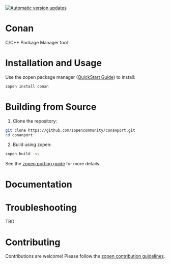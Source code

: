 [![Automatic version updates](https://github.com/ZOSOpenTools/conanport/actions/workflows/bump.yml/badge.svg)](https://github.com/ZOSOpenTools/conanport/actions/workflows/bump.yml)

# Conan

C/C++ Package Manager tool

# Installation and Usage

Use the zopen package manager ([QuickStart Guide](https://zopen.community/#/Guides/QuickStart)) to install:
```bash
zopen install conan
```

# Building from Source

1. Clone the repository:
```bash
git clone https://github.com/zopencommunity/conanport.git
cd conanport
```
2. Build using zopen:
```bash
zopen build -vv
```

See the [zopen porting guide](https://zopen.community/#/Guides/Porting) for more details.

# Documentation


# Troubleshooting
TBD

# Contributing
Contributions are welcome! Please follow the [zopen contribution guidelines](https://github.com/zopencommunity/meta/blob/main/CONTRIBUTING.md).
